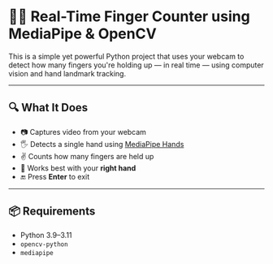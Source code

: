 # 🤚🧠 Real-Time Finger Counter using MediaPipe & OpenCV

This is a simple yet powerful Python project that uses your webcam to detect how many fingers you're holding up — in real time — using computer vision and hand landmark tracking.

---

## 🔍 What It Does

- 📷 Captures video from your webcam  
- 🖐 Detects a single hand using [MediaPipe Hands](https://google.github.io/mediapipe/solutions/hands.html)  
- ✌️ Counts how many fingers are held up  
- 🎯 Works best with your **right hand**  
- 🔚 Press **Enter** to exit

---

## 📦 Requirements

- Python 3.9–3.11  
- `opencv-python`  
- `mediapipe`


